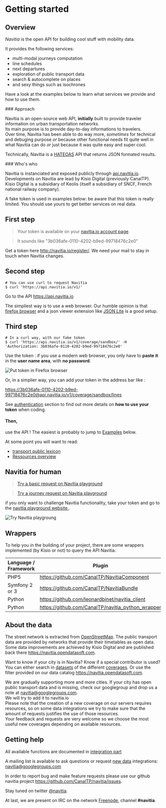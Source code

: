 Getting started
=====================

Overview
--------

_Navitia_ is the open API for building cool stuff with mobility data.

It provides the following services:

* multi-modal journeys computation
* line schedules
* next departures
* exploration of public transport data
* search & autocomplete on places
* and sexy things such as isochrones

Have a look at the examples below to learn what services we provide and how to use them.


### Approach

Navitia is an open-source web API, **initially** built to provide traveler information on urban transportation networks.  
Its main purpose is to provide day-to-day informations to travelers.  
Over time, Navitia has been able to do way more, _sometimes_ for technical and debuging purpose _or_ because other functional needs fit quite well in what Navitia can do _or_ just because it was quite easy and super cool.

Technically, Navitia is a [HATEOAS](http://en.wikipedia.org/wiki/HATEOAS) API that returns JSON formated results.


### Who's who

Navitia is instanciated and exposed publicly through [api.navitia.io](http://api.navitia.io).  
Developments on Navitia are lead by Kisio Digital (previously CanalTP).  
Kisio Digital is a subsidiary of Keolis (itself a subsidiary of SNCF, French national railway company).


<aside class="notice">
A fake token is used in examples below: be aware that this token is really limited. You should use yours to get better services on real data.
</aside>

First step
---------------
> Your token is available on your [navitia.io account page](http://www.navitia.io/profile).

> It sounds like "3b036afe-0110-4202-b9ed-99718476c2e0"

Get a token here <http://navitia.io/register/>. We need your mail to stay in touch when Navitia changes.

Second step
---------------
``` shell
# You can use curl to request Navitia
$ curl 'https://api.navitia.io/v1/'
```

Go to the API  <https://api.navitia.io>

The simpliest way is to use a web browser. 
Our humble opinion is that [firefox browser](http://www.getfirefox.com) and a json viewer extension like [JSON Lite](https://addons.mozilla.org/fr/firefox/addon/json-lite/) is a good setup.

Third step
---------------
``` shell
# In a curl way, with our fake token
$ curl 'https://api.navitia.io/v1/coverage/sandbox/' -H 'Authorization: 3b036afe-0110-4202-b9ed-99718476c2e0'
```



Use the token : if you use a modern web browser, you only have to **paste it** in the **user name area**,
with **no password**.

![Put token in Firefox browser](/images/firefox_token.png)

Or, in a simplier way, you can add your token in the address bar like :

<aside class="success">
<a href="https://3b036afe-0110-4202-b9ed-99718476c2e0@api.navitia.io/v1/coverage/sandbox/lines">https://3b036afe-0110-4202-b9ed-99718476c2e0@api.navitia.io/v1/coverage/sandbox/lines</a>
</aside>

See [authentication](#authentication) section to find out more details on **how to use your token** when coding.

#### Then,
use the API ! The easiest is probably to jump to [Examples](#some_examples) below.

At some point you will want to read:

- [transport public lexicon](#lexicon)
- [Ressources overview](#ressources)

Navitia for human
------------------
>[Try a basic request on Navitia playground](http://canaltp.github.io/navitia-playground/play.html?request=https%3A%2F%2Fapi.navitia.io%2Fv1%2Fcoverage%2Fsandbox&token=3b036afe-0110-4202-b9ed-99718476c2e0)

>[Try a journey request on Navitia playground](http://canaltp.github.io/navitia-playground/play.html?request=https%3A%2F%2Fapi.navitia.io%2Fv1%2Fcoverage%2Fsandbox%2Fjourneys%3Ffrom%3D2.3749036%253B48.8467927%26to%3D2.2922926%253B48.8583736%26&token=3b036afe-0110-4202-b9ed-99718476c2e0)


<aside class="success">
if you only want to challenge Navitia functionality, take your token and go to the <a href="http://canaltp.github.io/navitia-playground">navitia playground website </a>.
</aside>

![Try Navitia playgroung](/images/navitia_playground.png)

Wrappers
--------------

To help you in the building of your project, there are some wrappers implemented (by Kisio or not) to query the API Navitia:

|Language / Framework |Plugin                                              |
|---------------------|----------------------------------------------------|
|PHP5                 |<https://github.com/CanalTP/NavitiaComponent>       |
|Symfony 2 or 3       |<https://github.com/CanalTP/NavitiaBundle>          |
|Python               |<https://github.com/leonardbinet/navitia_client>    |
|Python               |<https://github.com/CanalTP/navitia_python_wrapper> |

<a name="about_data"></a>About the data
--------------

The street network is extracted from [OpenStreetMap](http://www.openstreetmap.org). The public transport data are provided by networks that provide their timetables as open data. Some data improvements are achieved by Kisio Digital and are published back there <https://navitia.opendatasoft.com>.

Want to know if your city is in Navitia? Know if a special contributor is used? You can either search in [datasets](#datasets) of the different [coverages](#coverage). Or use the filter provided on our data catalog <https://navitia.opendatasoft.com>.

<aside class="success">
    We are gradually supporting more and more cities. If your city has open public transport data and is missing,
    check our googlegroup and drop us a note at <a href="mailto:navitia@googlegroups.com">navitia@googlegroups.com</a>.
    </br>
    We will try to add it to navitia.io
</aside>
<aside class="notice">
    Please note that the creation of a new coverage on our servers requires resources,
    so on some data integrations we try to make sure that the amount of requests justifies the use of those resources.
    </br>
    Your feedback and requests are very welcome so we choose the most useful new coverages depending on available resources.
</aside>

Getting help
------------

All available functions are documented in [integration part](#interface)

A mailing list is available to ask questions or request [new data](#about_data) integrations: <a href="mailto:navitia@googlegroups.com">navitia@googlegroups.com</a>

In order to report bug and make feature requests please use our github navitia project
<https://github.com/CanalTP/navitia/issues>.

Stay tuned on twitter [@navitia](https://twitter.com/navitia).

At last, we are present on IRC on the network <a href="https://webchat.freenode.net/">Freenode</a>, channel <b>#navitia</b>.
